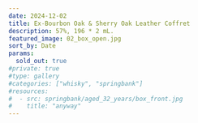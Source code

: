 ```yaml
---
date: 2024-12-02
title: Ex-Bourbon Oak & Sherry Oak Leather Coffret
description: 57%, 196 * 2 mL.
featured_image: 02_box_open.jpg
sort_by: Date
params:
  sold_out: true
#private: true
#type: gallery
#categories: ["whisky", "springbank"]
#resources:
#  - src: springbank/aged_32_years/box_front.jpg
#    title: "anyway"
---
```

